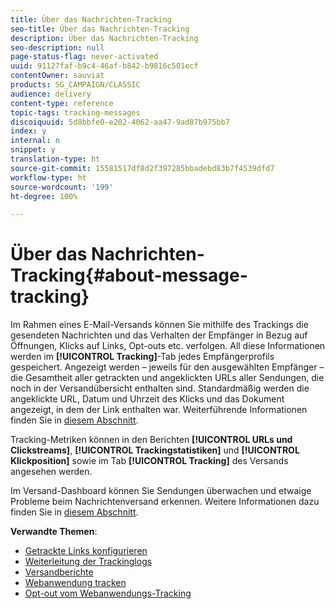 ```yaml
---
title: Über das Nachrichten-Tracking
seo-title: Über das Nachrichten-Tracking
description: Über das Nachrichten-Tracking
seo-description: null
page-status-flag: never-activated
uuid: 91127faf-b9c4-46af-b842-b9816c501ecf
contentOwner: sauviat
products: SG_CAMPAIGN/CLASSIC
audience: delivery
content-type: reference
topic-tags: tracking-messages
discoiquuid: 5d8bbfe0-e202-4062-aa47-9ad87b975bb7
index: y
internal: n
snippet: y
translation-type: ht
source-git-commit: 15581517df8d2f397285bbadebd83b7f4539dfd7
workflow-type: ht
source-wordcount: '199'
ht-degree: 100%

---
```



# Über das Nachrichten-Tracking{#about-message-tracking}

Im Rahmen eines E-Mail-Versands können Sie mithilfe des Trackings die gesendeten Nachrichten und das Verhalten der Empfänger in Bezug auf Öffnungen, Klicks auf Links, Opt-outs etc. verfolgen. All diese Informationen werden im **[!UICONTROL Tracking]**-Tab jedes Empfängerprofils gespeichert. Angezeigt werden – jeweils für den ausgewählten Empfänger – die Gesamtheit aller getrackten und angeklickten URLs aller Sendungen, die noch in der Versandübersicht enthalten sind. Standardmäßig werden die angeklickte URL, Datum und Uhrzeit des Klicks und das Dokument angezeigt, in dem der Link enthalten war. Weiterführende Informationen finden Sie in [diesem Abschnitt](../../platform/using/editing-a-profile.md#tracking-tab).

Tracking-Metriken können in den Berichten **[!UICONTROL URLs und Clickstreams]**, **[!UICONTROL Trackingstatistiken]** und **[!UICONTROL Klickposition]** sowie im Tab **[!UICONTROL Tracking]** des Versands angesehen werden.

Im Versand-Dashboard können Sie Sendungen überwachen und etwaige Probleme beim Nachrichtenversand erkennen. Weitere Informationen dazu finden Sie in [diesem Abschnitt](../../delivery/using/monitoring-a-delivery.md).

**Verwandte Themen**:

* [Getrackte Links konfigurieren](../../delivery/using/how-to-configure-tracked-links.md)
* [Weiterleitung der Trackinglogs](../../production/using/tracking-logs-issues.md)
* [Versandberichte](../../reporting/using/delivery-reports.md)
* [Webanwendung tracken](../../web/using/tracking-a-web-application.md)
* [Opt-out vom Webanwendungs-Tracking](../../web/using/web-application-tracking-opt-out.md)

